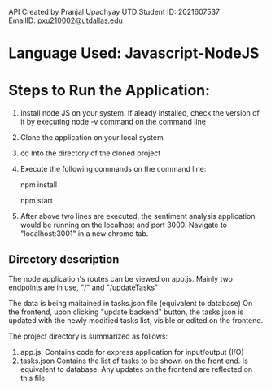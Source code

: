 API Created by Pranjal Upadhyay
UTD Student ID: 2021607537  
EmailID: pxu210002@utdallas.edu  

# Language Used: Javascript-NodeJS

# Steps to Run the Application:
1. Install node JS on your system. If aleady installed, check the version of it by executing node -v command on the command line  
2. Clone the application on your local system  
3. cd Into the directory of the cloned project  
3. Execute the following commands on the command line:  

    npm install  
    
    npm start

4. After above two lines are executed, the sentiment analysis application would be running on the localhost and port 3000. Navigate to "localhost:3001" in a new chrome tab.



## Directory description
The node application's routes can be viewed on app.js. Mainly two endpoints are in use, "/" and "/updateTasks"

The data is being maitained in tasks.json file (equivalent to database)
On the frontend, upon clicking "update backend" button, the tasks.json is updated with the newly modified tasks list, visible or edited on the frontend.

The project directory is summarized as follows:  
1. app.js: Contains code for express application for input/output (I/O)  
2. tasks.json Contains the list of tasks to be shown on the front end. Is equivalent to database. Any updates on the frontend are reflected on this file.

